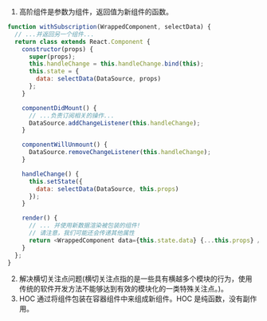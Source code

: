 1. 高阶组件是参数为组件，返回值为新组件的函数。

```javascript
function withSubscription(WrappedComponent, selectData) {
  // ...并返回另一个组件...
  return class extends React.Component {
    constructor(props) {
      super(props);
      this.handleChange = this.handleChange.bind(this);
      this.state = {
        data: selectData(DataSource, props)
      };
    }

    componentDidMount() {
      // ...负责订阅相关的操作...
      DataSource.addChangeListener(this.handleChange);
    }

    componentWillUnmount() {
      DataSource.removeChangeListener(this.handleChange);
    }

    handleChange() {
      this.setState({
        data: selectData(DataSource, this.props)
      });
    }

    render() {
      // ... 并使用新数据渲染被包装的组件!
      // 请注意，我们可能还会传递其他属性
      return <WrappedComponent data={this.state.data} {...this.props} />;
    }
  };
}
```

2. 解决横切关注点问题(横切关注点指的是一些具有横越多个模块的行为，使用传统的软件开发方法不能够达到有效的模块化的一类特殊关注点。)。
3. HOC 通过将组件包装在容器组件中来组成新组件。HOC 是纯函数，没有副作用。
